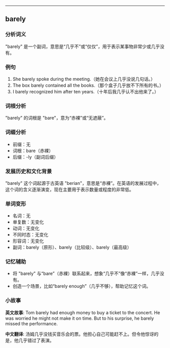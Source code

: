 
---------------
## barely
### 分析词义
"barely" 是一个副词，意思是“几乎不”或“仅仅”，用于表示某事物非常少或几乎没有。

### 例句
1. She barely spoke during the meeting.（她在会议上几乎没说几句话。）
2. The box barely contained all the books.（那个盒子几乎放不下所有的书。）
3. I barely recognized him after ten years.（十年后我几乎认不出他来了。）

### 词根分析
"barely" 的词根是 "bare"，意为“赤裸”或“无遮蔽”。

### 词缀分析
- 前缀：无
- 词根：bare（赤裸）
- 后缀：-ly（副词后缀）

### 发展历史和文化背景
"barely" 这个词起源于古英语 "berian"，意思是“赤裸”。在英语的发展过程中，这个词的含义逐渐演变，现在主要用于表示数量或程度的非常低。

### 单词变形
- 名词：无
- 单复数：无变化
- 动词：无变化
- 不同时态：无变化
- 形容词：无变化
- 副词：barely（原形）、barely（比较级）、barely（最高级）

### 记忆辅助
- 将 "barely" 与“bare”（赤裸）联系起来，想象“几乎不”像“赤裸”一样，几乎没有。
- 创造一个场景，比如“barely enough”（几乎不够），帮助记忆这个词。

### 小故事
**英文故事**:
Tom barely had enough money to buy a ticket to the concert. He was worried he might not make it on time. But to his surprise, he barely missed the performance.

**中文翻译**:
汤姆几乎没钱买音乐会的票。他担心自己可能赶不上。但令他惊讶的是，他几乎错过了表演。

